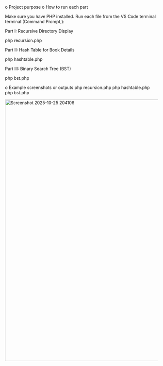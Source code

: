 o Project purpose
o How to run each part

Make sure you have PHP installed.
Run each file from the VS Code terminal terminal (Command Prompt,):

Part I: Recursive Directory Display

php recursion.php

Part II: Hash Table for Book Details

php hashtable.php

Part III: Binary Search Tree (BST)

php bst.php

o Example screenshots or outputs
php recursion.php
php hashtable.php
php bst.php

<img width="518" height="861" alt="Screenshot 2025-10-25 204106" src="https://github.com/user-attachments/assets/3c16c5c0-f0c0-425d-aaae-d08966c9a861" />
